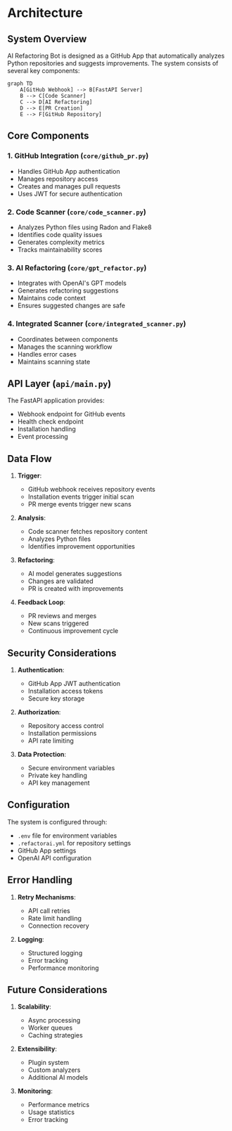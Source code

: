 # Architecture

## System Overview

AI Refactoring Bot is designed as a GitHub App that automatically analyzes Python repositories and suggests improvements. The system consists of several key components:

```mermaid
graph TD
    A[GitHub Webhook] --> B[FastAPI Server]
    B --> C[Code Scanner]
    C --> D[AI Refactoring]
    D --> E[PR Creation]
    E --> F[GitHub Repository]
```

## Core Components

### 1. GitHub Integration (`core/github_pr.py`)
- Handles GitHub App authentication
- Manages repository access
- Creates and manages pull requests
- Uses JWT for secure authentication

### 2. Code Scanner (`core/code_scanner.py`)
- Analyzes Python files using Radon and Flake8
- Identifies code quality issues
- Generates complexity metrics
- Tracks maintainability scores

### 3. AI Refactoring (`core/gpt_refactor.py`)
- Integrates with OpenAI's GPT models
- Generates refactoring suggestions
- Maintains code context
- Ensures suggested changes are safe

### 4. Integrated Scanner (`core/integrated_scanner.py`)
- Coordinates between components
- Manages the scanning workflow
- Handles error cases
- Maintains scanning state

## API Layer (`api/main.py`)

The FastAPI application provides:
- Webhook endpoint for GitHub events
- Health check endpoint
- Installation handling
- Event processing

## Data Flow

1. **Trigger**:
   - GitHub webhook receives repository events
   - Installation events trigger initial scan
   - PR merge events trigger new scans

2. **Analysis**:
   - Code scanner fetches repository content
   - Analyzes Python files
   - Identifies improvement opportunities

3. **Refactoring**:
   - AI model generates suggestions
   - Changes are validated
   - PR is created with improvements

4. **Feedback Loop**:
   - PR reviews and merges
   - New scans triggered
   - Continuous improvement cycle

## Security Considerations

1. **Authentication**:
   - GitHub App JWT authentication
   - Installation access tokens
   - Secure key storage

2. **Authorization**:
   - Repository access control
   - Installation permissions
   - API rate limiting

3. **Data Protection**:
   - Secure environment variables
   - Private key handling
   - API key management

## Configuration

The system is configured through:
- `.env` file for environment variables
- `.refactorai.yml` for repository settings
- GitHub App settings
- OpenAI API configuration

## Error Handling

1. **Retry Mechanisms**:
   - API call retries
   - Rate limit handling
   - Connection recovery

2. **Logging**:
   - Structured logging
   - Error tracking
   - Performance monitoring

## Future Considerations

1. **Scalability**:
   - Async processing
   - Worker queues
   - Caching strategies

2. **Extensibility**:
   - Plugin system
   - Custom analyzers
   - Additional AI models

3. **Monitoring**:
   - Performance metrics
   - Usage statistics
   - Error tracking
